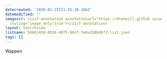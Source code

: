 ```yaml
---
datecreated: '2020-01-25T21:35:28.186Z'
datemodified: ''
imagescr: <iiif-annotation annotationurl="https://dnoneill.github.io/annotate/annotations/9ec9e4a4-3fba-11ea-a8ca-8ef0f69bffd7.json"
  styling="image_only:true"></iiif-annotation>
layout: searchview
listname: 5866243d-8016-4975-86cf-fe8a1b88d6f3-list.json
tags: []
---
```

Wappen